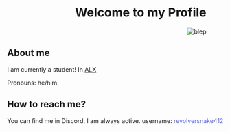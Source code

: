 <figure align="right">
  <h1>Welcome to my Profile</h1>
  <img src="https://gcdnb.pbrd.co/images/CVvzMxntevZV.gif?o=1" alt="blep">
</figure>
<section style="display: block;">
  <h2>About me</h2>
  <p>I am currently a student! In <a href="https://www.alxafrica.com/">ALX</a></p>
  <p>Pronouns: he/him</p>
  <h2>How to reach me?</h2>
  <p>You can find me in Discord, I am always active. username: <snap style="color: #5865F2">revolversnake412</snap> </p>
</section>

<!--
**RevolverSnake412/RevolverSnake412** is a ✨ _special_ ✨ repository because its `README.md` (this file) appears on your GitHub profile.

Here are some ideas to get you started:

- 🔭 I’m currently working on ...
- 🌱 I’m currently learning ...
- 👯 I’m looking to collaborate on ...
- 🤔 I’m looking for help with ...
- 💬 Ask me about ...
- 📫 How to reach me: ...
- 😄 Pronouns: ...
- ⚡ Fun fact: ...
-->
